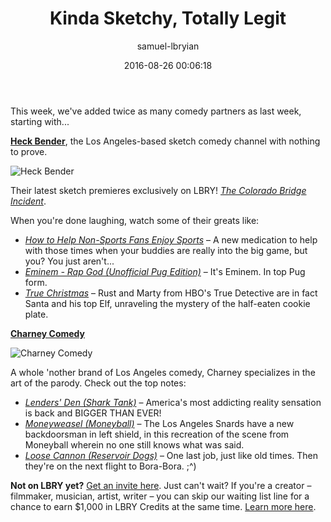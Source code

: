 ﻿---
author: samuel-lbryian
title: 'Kinda Sketchy, Totally Legit'
date: '2016-08-26 00:06:18'
cover: 'heckbendercover.png'
---

This week, we've added twice as many comedy partners as last week, starting with...

**[Heck Bender](https://www.facebook.com/heckbender)**, the Los Angeles-based sketch comedy channel with nothing to prove.

![Heck Bender](/img/news/heckbender.png)

Their latest sketch premieres exclusively on LBRY! [*The Colorado Bridge Incident*](lbry://coloradobridge).

When you're done laughing, watch some of their greats like:

- [*How to Help Non-Sports Fans Enjoy Sports*](lbry://smallpenis) – A new medication to help with those times when your buddies are really into the big game, but you? You just aren't...
- [*Eminem - Rap God (Unofficial Pug Edition)*](lbry://pugrapgod) – It's Eminem. In top Pug form.
- [*True Christmas*](lbry://truechristmas) – Rust and Marty from HBO's True Detective are in fact Santa and his top Elf, unraveling the mystery of the half-eaten cookie plate.

**[Charney Comedy](https://www.facebook.com/charneycomedy)**

![Charney Comedy](/img/news/charney.png)

A whole 'nother brand of Los Angeles comedy, Charney specializes in the art of the parody. Check out the top notes:

- [*Lenders' Den (Shark Tank)*](lbry://LendersDen) – America's most addicting reality sensation is back and BIGGER THAN EVER!
- [*Moneyweasel (Moneyball)*](lbry://moneyweasel) – The Los Angeles Snards have a new backdoorsman in left shield, in this recreation of the scene from Moneyball wherein no one still knows what was said.
- [*Loose Cannon (Reservoir Dogs)*](lbry://LooseCannon) – One last job, just like old times. Then they're on the next flight to Bora-Bora. ;^)

**Not on LBRY yet?** [Get an invite here](/get). Just can't wait? If you're a creator – filmmaker, musician, artist, writer – you can skip our waiting list line for a chance to earn $1,000 in LBRY Credits at the same time. [Learn more here](/publish).
